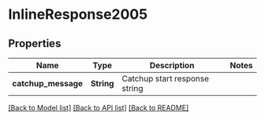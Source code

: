 # InlineResponse2005

## Properties

Name | Type | Description | Notes
------------ | ------------- | ------------- | -------------
**catchup_message** | **String** | Catchup start response string | 

[[Back to Model list]](../README.md#documentation-for-models) [[Back to API list]](../README.md#documentation-for-api-endpoints) [[Back to README]](../README.md)


